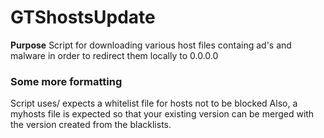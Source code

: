 # GTShostsUpdate

**Purpose**
Script for downloading various host files containg ad's and malware in order to redirect them locally to
0.0.0.0

### Some more formatting

Script uses/ expects a whitelist file for hosts not to be blocked
Also, a myhosts file is expected so that your existing version can be merged with the version created from the 
blacklists.



